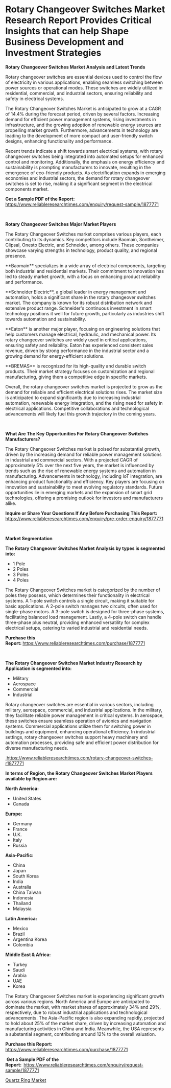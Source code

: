 <p><h1>Rotary Changeover Switches Market Research Report Provides Critical Insights that can help Shape Business Development and Investment Strategies</h1></p><p><strong>Rotary Changeover Switches Market Analysis and Latest Trends</strong></p>
<p><p>Rotary changeover switches are essential devices used to control the flow of electricity in various applications, enabling seamless switching between power sources or operational modes. These switches are widely utilized in residential, commercial, and industrial sectors, ensuring reliability and safety in electrical systems.</p><p>The Rotary Changeover Switches Market is anticipated to grow at a CAGR of 14.4% during the forecast period, driven by several factors. Increasing demand for efficient power management systems, rising investments in infrastructure, and the growing adoption of renewable energy sources are propelling market growth. Furthermore, advancements in technology are leading to the development of more compact and user-friendly switch designs, enhancing functionality and performance.</p><p>Recent trends indicate a shift towards smart electrical systems, with rotary changeover switches being integrated into automated setups for enhanced control and monitoring. Additionally, the emphasis on energy efficiency and sustainability is prompting manufacturers to innovate, resulting in the emergence of eco-friendly products. As electrification expands in emerging economies and industrial sectors, the demand for rotary changeover switches is set to rise, making it a significant segment in the electrical components market.</p></p>
<p><strong>Get a Sample PDF of the Report:&nbsp;</strong> <a href="https://www.reliableresearchtimes.com/enquiry/request-sample/1877771?utm_campaign=2673&utm_medium=2&utm_source=Github&utm_content=ia&utm_term=06042025&utm_id=rotary-changeover-switches">https://www.reliableresearchtimes.com/enquiry/request-sample/1877771</a></p>
<p>&nbsp;</p>
<p><strong>Rotary Changeover Switches Major Market Players</strong></p>
<p><p>The Rotary Changeover Switches market comprises various players, each contributing to its dynamics. Key competitors include Baomain, Sontheimer, Clipsal, Onesto Electric, and Schneider, among others. These companies showcase varying strengths in technology, product quality, and regional presence.</p><p>**Baomain** specializes in a wide array of electrical components, targeting both industrial and residential markets. Their commitment to innovation has led to steady market growth, with a focus on enhancing product reliability and performance. </p><p>**Schneider Electric**, a global leader in energy management and automation, holds a significant share in the rotary changeover switches market. The company is known for its robust distribution network and extensive product range. Schneider's continuous investment in smart technology positions it well for future growth, particularly as industries shift towards automation and sustainability.</p><p>**Eaton** is another major player, focusing on engineering solutions that help customers manage electrical, hydraulic, and mechanical power. Its rotary changeover switches are widely used in critical applications, ensuring safety and reliability. Eaton has experienced consistent sales revenue, driven by strong performance in the industrial sector and a growing demand for energy-efficient solutions.</p><p>**BREMAS** is recognized for its high-quality and durable switch products. Their market strategy focuses on customization and regional manufacturing, giving them a competitive edge in specific markets.</p><p>Overall, the rotary changeover switches market is projected to grow as the demand for reliable and efficient electrical solutions rises. The market size is anticipated to expand significantly due to increasing industrial automation, renewable energy integration, and the rising need for safety in electrical applications. Competitive collaborations and technological advancements will likely fuel this growth trajectory in the coming years.</p></p>
<p>&nbsp;</p>
<p><strong>What Are The Key Opportunities For Rotary Changeover Switches Manufacturers?</strong></p>
<p><p>The Rotary Changeover Switches market is poised for substantial growth, driven by the increasing demand for reliable power management solutions in industrial and commercial sectors. With a projected CAGR of approximately 5% over the next five years, the market is influenced by trends such as the rise of renewable energy systems and automation in manufacturing. Advancements in technology, including IoT integration, are enhancing product functionality and efficiency. Key players are focusing on innovation and sustainability to meet evolving regulatory standards. Future opportunities lie in emerging markets and the expansion of smart grid technologies, offering a promising outlook for investors and manufacturers alike.</p></p>
<p><strong>Inquire or Share Your Questions If Any Before Purchasing This Report:</strong> <a href="https://www.reliableresearchtimes.com/enquiry/pre-order-enquiry/1877771?utm_campaign=2673&utm_medium=2&utm_source=Github&utm_content=ia&utm_term=06042025&utm_id=rotary-changeover-switches">https://www.reliableresearchtimes.com/enquiry/pre-order-enquiry/1877771</a></p>
<p>&nbsp;</p>
<p><strong>Market Segmentation</strong></p>
<p><strong>The Rotary Changeover Switches Market Analysis by types is segmented into:</strong></p>
<p><ul><li>1 Pole</li><li>2 Poles</li><li>3 Poles</li><li>4 Poles</li></ul></p>
<p><p>The Rotary Changeover Switches market is categorized by the number of poles they possess, which determines their functionality in electrical systems. A 1-pole switch controls a single circuit, making it suitable for basic applications. A 2-pole switch manages two circuits, often used for single-phase motors. A 3-pole switch is designed for three-phase systems, facilitating balanced load management. Lastly, a 4-pole switch can handle three-phase plus neutral, providing enhanced versatility for complex electrical setups, catering to varied industrial and residential needs.</p></p>
<p><strong>Purchase this Report:&nbsp;</strong><a href="https://www.reliableresearchtimes.com/purchase/1877771?utm_campaign=2673&utm_medium=2&utm_source=Github&utm_content=ia&utm_term=06042025&utm_id=rotary-changeover-switches">https://www.reliableresearchtimes.com/purchase/1877771</a></p>
<p>&nbsp;</p>
<p><strong>The Rotary Changeover Switches Market Industry Research by Application is segmented into:</strong></p>
<p><ul><li>Military</li><li>Aerospace</li><li>Commercial</li><li>Industrial</li></ul></p>
<p><p>Rotary changeover switches are essential in various sectors, including military, aerospace, commercial, and industrial applications. In the military, they facilitate reliable power management in critical systems. In aerospace, these switches ensure seamless operation of avionics and navigation systems. Commercial applications utilize them for switching power in buildings and equipment, enhancing operational efficiency. In industrial settings, rotary changeover switches support heavy machinery and automation processes, providing safe and efficient power distribution for diverse manufacturing needs.</p></p>
<p><a href="https://www.reliableresearchtimes.com/rotary-changeover-switches-r1877771?utm_campaign=2673&utm_medium=2&utm_source=Github&utm_content=ia&utm_term=06042025&utm_id=rotary-changeover-switches">&nbsp;https://www.reliableresearchtimes.com/rotary-changeover-switches-r1877771</a></p>
<p><strong>In terms of Region, the Rotary Changeover Switches Market Players available by Region are:</strong></p>
<p>
    <p> <strong> North America: </strong>
        <ul>
            <li>United States</li>
            <li>Canada</li>
        </ul>
        </p> 
    <p> <strong> Europe: </strong>
        <ul>
            <li>Germany</li>
            <li>France</li>
            <li>U.K.</li>
            <li>Italy</li>
            <li>Russia</li>
        </ul>
        </p> 
    <p> <strong> Asia-Pacific: </strong>
        <ul>
            <li>China</li>
            <li>Japan</li>
            <li>South Korea</li>
            <li>India</li>
            <li>Australia</li>
            <li>China Taiwan</li>
            <li>Indonesia</li>
            <li>Thailand</li>
            <li>Malaysia</li>
        </ul>
        </p> 
    <p> <strong> Latin America: </strong>
        <ul>
            <li>Mexico</li>
            <li>Brazil</li>
            <li>Argentina Korea</li>
            <li>Colombia</li>
        </ul>
        </p> 
    <p> <strong> Middle East & Africa: </strong>
        <ul>
            <li>Turkey</li>
            <li>Saudi</li>
            <li>Arabia</li>
            <li>UAE</li>
            <li>Korea</li>
        </ul>
    </p>
    </p>
<p><p>The Rotary Changeover Switches market is experiencing significant growth across various regions. North America and Europe are anticipated to dominate the market, with market shares of approximately 34% and 29%, respectively, due to robust industrial applications and technological advancements. The Asia-Pacific region is also expanding rapidly, projected to hold about 25% of the market share, driven by increasing automation and manufacturing activities in China and India. Meanwhile, the USA represents a substantial segment, contributing around 12% to the overall valuation.</p></p>
<p><strong>Purchase this Report: </strong><a href="https://www.reliableresearchtimes.com/purchase/1877771?utm_campaign=2673&utm_medium=2&utm_source=Github&utm_content=ia&utm_term=06042025&utm_id=rotary-changeover-switches">https://www.reliableresearchtimes.com/purchase/1877771</a></p>
<p>&nbsp;<strong>Get a Sample PDF of the Report:&nbsp;&nbsp;</strong><a href="https://www.reliableresearchtimes.com/enquiry/request-sample/1877771?utm_campaign=2673&utm_medium=2&utm_source=Github&utm_content=ia&utm_term=06042025&utm_id=rotary-changeover-switches">https://www.reliableresearchtimes.com/enquiry/request-sample/1877771</a></p>
<p><strong></strong></p>
<p><p><a href="https://github.com/donnettaletizia/Market-Research-Report-List-1/blob/main/quartz-ring-market.md?utm_campaign=2673&utm_medium=2&utm_source=Github&utm_content=ia&utm_term=06042025&utm_id=rotary-changeover-switches">Quartz Ring Market</a></p></p>